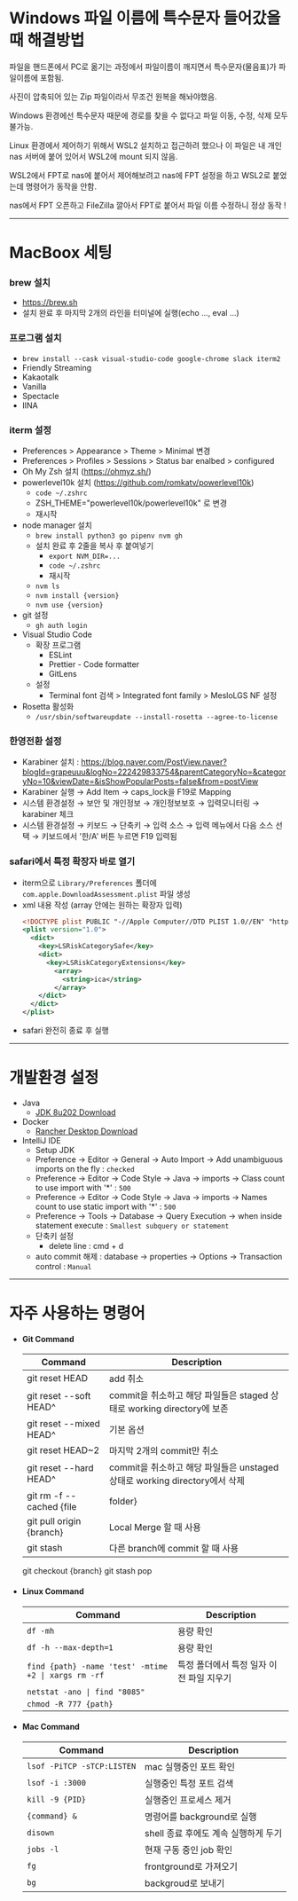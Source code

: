 # Windows 파일 이름에 특수문자 들어갔을 때 해결방법
파일을 핸드폰에서 PC로 옮기는 과정에서 파일이름이 깨지면서 특수문자(물음표)가 파일이름에 포함됨.

사진이 압축되어 있는 Zip 파일이라서 무조건 원복을 해놔야했음.

Windows 환경에선 특수문자 때문에 경로를 찾을 수 없다고 파일 이동, 수정, 삭제 모두 불가능.

Linux 환경에서 제어하기 위해서 WSL2 설치하고 접근하려 했으나 이 파일은 내 개인 nas 서버에 붙어 있어서 WSL2에 mount 되지 않음.

WSL2에서 FPT로 nas에 붙어서 제어해보려고 nas에 FPT 설정을 하고 WSL2로 붙었는데 명령어가 동작을 안함.

nas에서 FPT 오픈하고 FileZilla 깔아서 FPT로 붙어서 파일 이름 수정하니 정상 동작 !

---

# MacBoox 세팅
### brew 설치
- https://brew.sh
- 설치 완료 후 마지막 2개의 라인을 터미널에 실행(echo ..., eval ...)
### 프로그램 설치
- `brew install --cask visual-studio-code google-chrome slack iterm2`
- Friendly Streaming
- Kakaotalk
- Vanilla
- Spectacle
- IINA

### iterm 설정
- Preferences > Appearance > Theme > Minimal 변경
- Preferences > Profiles > Sessions > Status bar enalbed > configured
- Oh My Zsh 설치 (https://ohmyz.sh/)
- powerlevel10k 설치 (https://github.com/romkatv/powerlevel10k)
  - `code ~/.zshrc`
  - ZSH_THEME="powerlevel10k/powerlevel10k" 로 변경
  - 재시작
- node manager 설치
  - `brew install python3 go pipenv nvm gh`
  - 설치 완료 후 2줄을 복사 후 붙여넣기
    - `export NVM_DIR=...`
    - `code ~/.zshrc`
    - 재시작
  - `nvm ls`
  - `nvm install {version}`
  - `nvm use {version}`
- git 설정
  - `gh auth login`
- Visual Studio Code
  - 확장 프로그램
    - ESLint
    - Prettier - Code formatter
    - GitLens
  - 설정
    - Terminal font 검색 > Integrated font family > MesloLGS NF 설정
- Rosetta 활성화
  - `/usr/sbin/softwareupdate --install-rosetta --agree-to-license`

### 한영전환 설정
- Karabiner 설치 : https://blog.naver.com/PostView.naver?blogId=grapeuuu&logNo=222429833754&parentCategoryNo=&categoryNo=10&viewDate=&isShowPopularPosts=false&from=postView
- Karabiner 실행 → Add Item → caps_lock을 F19로 Mapping
- 시스템 환경설정 → 보안 및 개인정보 → 개인정보보호 → 입력모니터링 → karabiner 체크
- 시스템 환경설정 → 키보드 → 단축키 → 입력 소스 → 입력 메뉴에서 다음 소스 선택 → 키보드에서 '한/A' 버튼 누르면 F19 입력됨

### safari에서 특정 확장자 바로 열기
- iterm으로 `Library/Preferences` 폴더에 `com.apple.DownloadAssessment.plist` 파일 생성
- xml 내용 작성 (array 안에는 원하는 확장자 입력)
  ```xml
  <!DOCTYPE plist PUBLIC "-//Apple Computer//DTD PLIST 1.0//EN" "http://www.apple.com-PropertyList-1.0.dtd"> 
  <plist version="1.0"> 
    <dict> 
      <key>LSRiskCategorySafe</key> 
      <dict> 
        <key>LSRiskCategoryExtensions</key> 
          <array> 
            <string>ica</string> 
          </array> 
      </dict> 
    </dict> 
  </plist> 
  ```
- safari 완전히 종료 후 실행

---

# 개발환경 설정
- Java 
  - [JDK 8u202 Download](https://www.oracle.com/kr/java/technologies/javase/javase8-archive-downloads.html)
- Docker
  - [Rancher Desktop Download](https://rancherdesktop.io)
- IntelliJ IDE
  - Setup JDK
  - Preference -> Editor -> General -> Auto Import -> Add unambiguous imports on the fly : `checked`
  - Preference -> Editor -> Code Style -> Java -> imports -> Class count to use import with '*' : `500`
  - Preference -> Editor -> Code Style -> Java -> imports -> Names count to use static import with '*' : `500`
  - Preference -> Tools -> Database -> Query Execution -> when inside statement execute : `Smallest subquery or statement`
  - 단축키 설정
    - delete line : cmd + d
  - auto commit 해제 : database -> properties -> Options -> Transaction control : `Manual`
    


---
# 자주 사용하는 명령어
- #### Git Command
  Command | Description
  ---|---
  git reset HEAD | add 취소
  git reset --soft HEAD^ | commit을 취소하고 해당 파일들은 staged 상태로 working directory에 보존
  git reset --mixed HEAD^ | 기본 옵션
  git reset HEAD~2 | 마지막 2개의 commit만 취소
  git reset --hard HEAD^ | commit을 취소하고 해당 파일들은 unstaged 상태로 working directory에서 삭제
  git rm -f --cached {file|folder} | gitignore에 있는 파일/폴더 삭제하기
  git pull origin {branch} | Local Merge 할 때 사용
  git stash | 다른 branch에 commit 할 때 사용
  git checkout {branch}
  git stash pop
  
- #### Linux Command
  Command | Description
  ---|---
  `df -mh` | 용량 확인
  `df -h --max-depth=1` | 용량 확인
  `find {path} -name 'test' -mtime +2 \| xargs rm -rf` | 특정 폴더에서 특정 일자 이전 파일 지우기
  `netstat -ano \| find "8085"` | 
  `chmod -R 777 {path}` | 

- #### Mac Command
  Command | Description
  ---|---
  `lsof -PiTCP -sTCP:LISTEN` | mac 실행중인 포트 확인
  `lsof -i :3000` | 실행중인 특정 포트 검색
  `kill -9 {PID}` | 실행중인 프로세스 제거
  `{command} &` | 명령어를 background로 실행
  `disown` | shell 종료 후에도 계속 실행하게 두기
  `jobs -l` | 현재 구동 중인 job 확인
  `fg` | frontground로 가져오기
  `bg` | backgroud로 보내기
